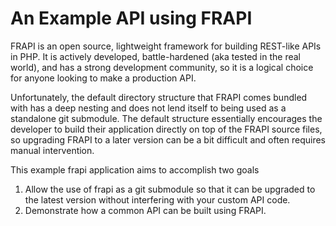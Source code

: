 # An Example API using FRAPI

FRAPI is an open source, lightweight framework for building REST-like APIs in
PHP. It is actively developed, battle-hardened (aka tested in the real world),
and has a strong development community, so it is a logical choice for anyone
looking to make a production API.

Unfortunately, the default directory structure that FRAPI comes bundled with
has a deep nesting and does not lend itself to being used as a standalone git
submodule. The default structure essentially encourages the developer to build
their application directly on top of the FRAPI source files, so upgrading FRAPI
to a later version can be a bit difficult and often requires manual
intervention.

This example frapi application aims to accomplish two goals

1. Allow the use of frapi as a git submodule so that it can be upgraded to the
   latest version without interfering with your custom API code.
2. Demonstrate how a common API can be built using FRAPI.